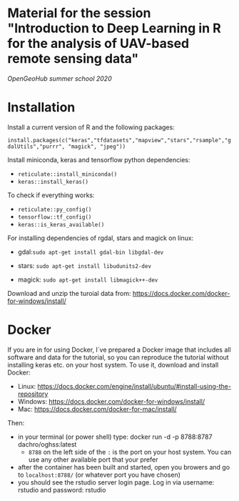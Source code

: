 # Material for the session "Introduction to Deep Learning in R for the analysis of UAV-based remote sensing data"

*OpenGeoHub summer school 2020*


# Installation

Install a current version of R and the following packages:

`install.packages(c("keras","tfdatasets","mapview","stars","rsample","gdalUtils","purrr", "magick", "jpeg"))`

Install miniconda, keras and tensorflow python dependencies:

- `reticulate::install_miniconda()`
- `keras::install_keras()`

To check if everything works:

- `reticulate::py_config()`
- `tensorflow::tf_config()`
- `keras::is_keras_available()`


For installing dependencies of rgdal, stars and magick on linux:

- gdal:`sudo apt-get install gdal-bin libgdal-dev`

- stars: `sudo apt-get install libudunits2-dev`

- magick: `sudo apt-get install libmagick++-dev`

Download and unzip the turoial data from:
https://docs.docker.com/docker-for-windows/install/


# Docker

If you are in for using Docker, I´ve prepared a Docker image that includes all software and data for the tutorial, so you can reproduce the tutorial without installing keras etc. on your host system. To use it, download and install Docker:

- Linux: https://docs.docker.com/engine/install/ubuntu/#install-using-the-repository
- Windows: https://docs.docker.com/docker-for-windows/install/
- Mac: https://docs.docker.com/docker-for-mac/install/

Then:

- in your terminal (or power shell) type: docker run -d -p 8788:8787 dachro/oghss:latest
    - `8788` on the left side of the `:` is the port on your host system. You can use any other available port that your prefer
- after the container has been built and started, open you browers and go to `localhost:8788/` (or whatever port you have chosen)
- you should see the rstudio server login page. Log in via username: rstudio and password: rstudio

